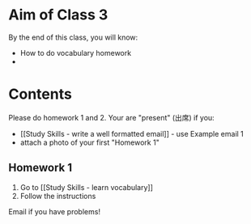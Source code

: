 # Aim of Class 3
By the end of this class, you will know:
* How to do vocabulary homework
* 

# Contents
Please do homework 1 and 2. 
Your are "present" (出席) if you:
* [[Study Skills - write a well formatted email]] - use Example email 1
* attach a photo of your first "Homework 1"

## Homework 1

1) Go to [[Study Skills - learn vocabulary]]
2) Follow the instructions

Email if you have problems!

 



